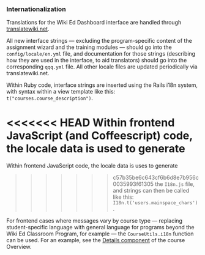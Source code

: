 ### Internationalization

Translations for the Wiki Ed Dashboard interface are handled through [translatewiki.net](https://translatewiki.net/wiki/Translating:Wiki_Ed_Dashboard).

All new interface strings — excluding the program-specific content of the assignment
wizard and the training modules — should go into the `config/locale/en.yml` file,
and documentation for those strings (describing how they are used in the interface,
to aid translators) should go into the corresponding `qqq.yml` file. All other
locale files are updated periodically via translatewiki.net.

Within Ruby code, interface strings are inserted using the Rails i18n system,
with syntax within a view template like this: `t("courses.course_description")`.

<<<<<<< HEAD
Within frontend JavaScript (and Coffeescript) code, the locale data is used to generate
=======
Within frontend JavaScript code, the locale data is uses to generate
>>>>>>> c57b35be6c643cf6b6d8e7b956c0035993f61305
the `I18n.js` file, and strings can then be called like this: `I18n.t('users.mainspace_chars')`.

For frontend cases where messages vary by course type — replacing student-specific language
with general language for programs beyond the Wiki Ed Classroom Program, for example —
the `CourseUtils.i18n` function can be used. For an example, see the [Details component](../app/assets/javascripts/components/overview/details.jsx)
of the course Overview.
